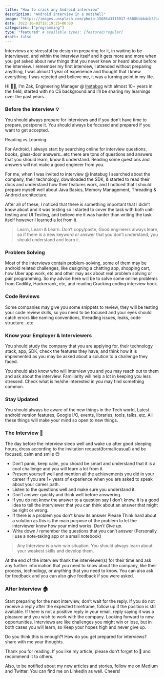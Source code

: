 ```yaml
---
title: "How to crack any Android interview"
description: "Android interview in a nutshell"
image: "https://images.unsplash.com/photo-1508643315917-6688bbbb4cb5?ixlib=rb-1.2.1&ixid=MnwxMjA3fDB8MHxwaG90by1wYWdlfHx8fGVufDB8fHx8&auto=format&fit=crop&w=1470&q=80"
date: 2022-10-03T18:19:25+06:00
categories: ["programming"]
type: "featured" # available types: [featured/regular]
draft: false
---
```


Interviews are stressful by design in preparing for it, in waiting to be interviewed, and within the interview itself and it gets more and more when you get asked about new things that you never knew or heard about before the interview. I remember my first interview, I attended without preparing anything, I was almost 1 year of experience and thought that I knew everything. I was rejected and believe me, it was a turning point in my life.

Hi 👋🏻, I’m Zak, Engineering Manager @ [Instabug](https://instabug.com) with almost 10+ years in the field, started with no CS background and I’ll be sharing my learnings over the past years.

### Before the interview 💡
You should always prepare for interviews and if you don’t have time to prepare, postpone it. You should always be focused and prepared if you want to get accepted.

Reading vs Learning

For Android, I always start by searching online for interview questions, books, glass-door answers…etc there are tons of questions and answers that you should learn, know & understand. Reading some questions and answers will not make a good engineer from you.

For me, when I was invited to interview @ 
Instabug
 I searched about the company, their technology, downloaded the SDK, & started to read their docs and understand how their features work, and I noticed that I should prepare myself well about Java Basics, Memory Management, Threading & Android architecture.

After all of these, I noticed that there is something important that I didn’t know about and it was testing so I started to cover the task with both unit-testing and UI Testing, and believe me it was harder than writing the task itself however I learned a lot from it.

> Learn, Learn & Learn. Don’t copy/paste, Good engineers always learn, so if there is a new keyword or answer that you don’t understand, you should understand and learn it.

### Problem Solving
Most of the interviews contain problem-solving, some of them may be android related challenges, like designing a chatting app, shopping cart, how Uber app work, etc and other may ask about real problem solving or pair programming. So my advice here will be to solve some online problems from Codility, Hackerrank, etc, and reading Cracking coding interview book.

### Code Reviews
Some companies may give you some snippets to review, they will be testing your code review skills, so you need to be focused and your eyes should catch errors like naming conventions, threading issues, leaks, code structure…etc

### Know your Employer & Interviewers
You should study the company that you are applying for, their technology stack, app, SDK, check the features they have, and think how it is implemented as you may be asked about a solution to a challenge they faced.

You should also know who will interview you and you may reach out to them and ask about the interview. Familiarity will help a lot in keeping you less stressed. Check what is he/she interested in you may find something common.

### Stay Updated
You should always be aware of the new things in the Tech world, Latest android version features, Google I/O, events, libraries, tools, talks, etc. All these things will make your mind so open to new things.

### The Interview 🤵
The day before the interview sleep well and wake up after good sleeping hours, dress according to the invitation request(formal/casual) and be focused, calm and smile 😊

* Don’t panic, keep calm, you should be smart and understand that it is a cool challenge and you will learn a lot from it.
* Present yourself well and mention all the achievements you did in your career if you are 1+ years of experience when you are asked to speak about your career path.
* Listen to the questions well and make sure you understand it.
* Don’t answer quickly and think well before answering.
* If you do not know the answer to a question say I don’t know, it is a good idea to tell the interviewer that you can think about an answer that might be right or wrong.
* If there is a problem you don’t know its answer Please Think hard about a solution as this is the main purpose of the problem to let the interviewer know how your mind works. *Don’t Give up.*
* Write down / remember the questions that you can’t answer (Personally I use a note-taking app or a small notebook)

> Any Interview is a win-win situation, You should always learn about your weakest skills and develop them.

At the end of the interview thank the interviewer(s) for their time and ask any further information that you need to know about the company, like their process, technology, or anything that you need to know. You can also ask for feedback and you can also give feedback if you were asked.

### After Interview 🏠
Start preparing for the next interview, don’t wait for the reply.
If you do not receive a reply after the expected timeframe, follow up if the position is still available.
If there is not a positive reply in your email, reply saying it was a pleasure and you wish to work with the company. Looking forward to new opportunities.
Interviews are like challenges you might win or lose, but in both cases you will learn, so Keep your hopes high and never give up.

Do you think this is enough?! How do you get prepared for interviews? share with me your thoughts.

Thank you for reading. If you like my article, please don’t forget to 👏 and recommend it to others.

Also, to be notified about my new articles and stories, follow me on Medium and Twitter. You can find me on LinkedIn as well. Cheers!



